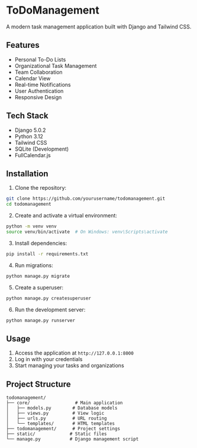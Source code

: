 # ToDoManagement

A modern task management application built with Django and Tailwind CSS.

## Features

- Personal To-Do Lists
- Organizational Task Management
- Team Collaboration
- Calendar View
- Real-time Notifications
- User Authentication
- Responsive Design

## Tech Stack

- Django 5.0.2
- Python 3.12
- Tailwind CSS
- SQLite (Development)
- FullCalendar.js

## Installation

1. Clone the repository:
```bash
git clone https://github.com/yourusername/todomanagement.git
cd todomanagement
```

2. Create and activate a virtual environment:
```bash
python -m venv venv
source venv/bin/activate  # On Windows: venv\Scripts\activate
```

3. Install dependencies:
```bash
pip install -r requirements.txt
```

4. Run migrations:
```bash
python manage.py migrate
```

5. Create a superuser:
```bash
python manage.py createsuperuser
```

6. Run the development server:
```bash
python manage.py runserver
```

## Usage

1. Access the application at `http://127.0.0.1:8000`
2. Log in with your credentials
3. Start managing your tasks and organizations

## Project Structure

```
todomanagement/
├── core/                 # Main application
│   ├── models.py        # Database models
│   ├── views.py         # View logic
│   ├── urls.py          # URL routing
│   └── templates/       # HTML templates
├── todomanagement/      # Project settings
├── static/             # Static files
└── manage.py           # Django management script
```
